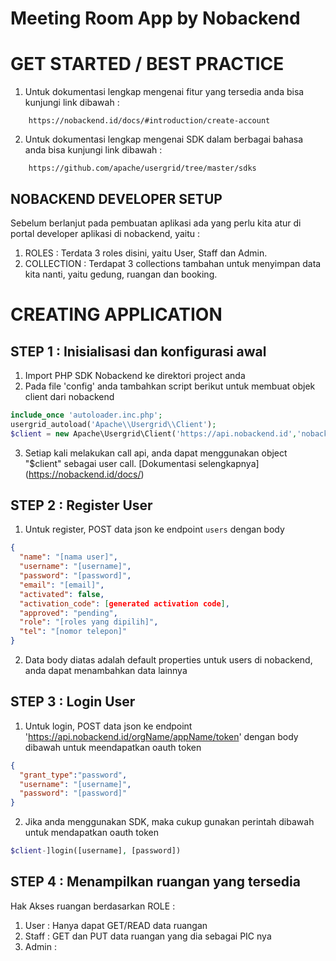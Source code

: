 # Meeting Room App by Nobackend

# GET STARTED / BEST PRACTICE
1. Untuk dokumentasi lengkap mengenai fitur yang tersedia anda bisa kunjungi link dibawah :
```
	https://nobackend.id/docs/#introduction/create-account
```

2. Untuk dokumentasi lengkap mengenai SDK dalam berbagai bahasa anda bisa kunjungi link dibawah :
```
	https://github.com/apache/usergrid/tree/master/sdks
```

## NOBACKEND DEVELOPER SETUP
Sebelum berlanjut pada pembuatan aplikasi ada yang perlu kita atur di portal developer aplikasi di nobackend, yaitu :
1. ROLES : Terdata 3 roles disini, yaitu User, Staff dan Admin.
2. COLLECTION : Terdapat 3 collections tambahan untuk menyimpan data kita nanti, yaitu gedung, ruangan dan booking.



# CREATING APPLICATION
## STEP 1 : Inisialisasi dan konfigurasi awal
1. Import PHP SDK Nobackend ke direktori project anda
2. Pada file 'config' anda tambahkan script berikut untuk membuat objek client dari nobackend
```php
include_once 'autoloader.inc.php';	
usergrid_autoload('Apache\\Usergrid\\Client');
$client = new Apache\Usergrid\Client('https://api.nobackend.id','nobackend.meeting','meeting');
```
3. Setiap kali melakukan call api, anda dapat menggunakan object "$client" sebagai user call. [Dokumentasi selengkapnya] (https://nobackend.id/docs/)

## STEP 2 : Register User
1. Untuk register, POST data json ke endpoint `users` dengan body 
```json
{
  "name": "[nama user]",
  "username": "[username]",
  "password": "[password]",
  "email": "[email]",
  "activated": false,
  "activation_code": [generated activation code],
  "approved": "pending",
  "role": "[roles yang dipilih]",
  "tel": "[nomor telepon]"
}
```
2. Data body diatas adalah default properties untuk users di nobackend, anda dapat menambahkan data lainnya

## STEP 3 : Login User
1. Untuk login, POST data json ke endpoint 'https://api.nobackend.id/orgName/appName/token' dengan body dibawah untuk meendapatkan oauth token
```json
{
  "grant_type":"password",
  "username": "[username]",
  "password": "[password]"
}
```
2. Jika anda menggunakan SDK, maka cukup gunakan perintah dibawah untuk mendapatkan oauth token
```php
$client-]login([username], [password])
```

## STEP 4 : Menampilkan ruangan yang tersedia
Hak Akses ruangan berdasarkan ROLE :
1. User : Hanya dapat GET/READ data ruangan
2. Staff : GET dan PUT data ruangan yang dia sebagai PIC nya 
3. Admin : 
